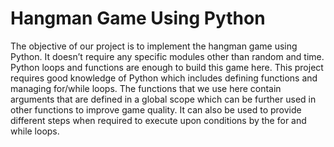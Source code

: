 # Hangman Game Using Python


The objective of our project is to implement the hangman game using Python. It doesn’t require any specific modules other than random and time. Python loops and functions are enough to build this game here.
This project requires good knowledge of Python which includes defining functions and managing for/while loops. The functions that we use here contain arguments that are defined in a global scope which can be further used in other functions to improve game quality. It can also be used to provide different steps when required to execute upon conditions by the for and while loops.
